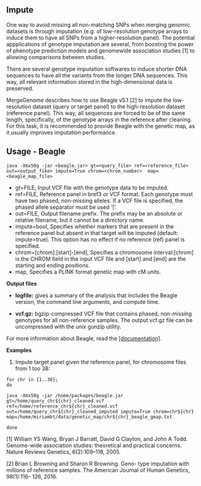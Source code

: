 ## Impute

One way to avoid missing all non-matching SNPs when merging genomic datasets is through imputation (e.g. of low-resolution genotype arrays to induce them to have all SNPs from a higher-resolution panel). The potential appplications of genotype imputation are several, from boosting the power of phenotype prediction models and genomewide association studies [1] to allowing comparisons between studies.

There are several genotype imputation softwares to induce shorter DNA sequences to have all the variants from the longer DNA sequences. This way, all relevant information stored in the high-dimensional data is preserved. 

MergeGenome describes how to use Beagle v5.1 [2] to impute the low-resolution dataset (query or target panel) to the high-resolution dataset (reference panel). This way, all sequences are forced to be of the same length, specifically, of the genotype arrays in the reference after cleaning. For this task, it is recommended to provide Beagle with the genetic map, as it usually improves imputation performance.

## Usage - Beagle

```
java -Xmx50g -jar <beagle.jar> gt=<query_file> ref=<reference_file> out=<output_fike> impute=True chrom=<chrom_number>  map=<beagle_map_file>
```

* gt=FILE, Input VCF file with the genotype data to be imputed.
* ref=FILE, Reference panel in bref3 or VCF format. Each genotype must have two phased, non-missing alleles. If a VCF file is specified, the phased allele separator must be used ‘|’.
* out=FILE, Output filename prefix. The prefix may be an absolute or relative filename, but it cannot be a directory name.
* impute=bool, Specifies whether markers that are present in the reference panel but absent in that target will be imputed (default: impute=true). This option has no effect if no reference (ref) panel is specified.
* chrom=[chrom]:[start]-[end], Specifies a chromosome interval:[chrom] is the CHROM field in the input VCF file and [start] and [end] are the starting and ending positions.
* map, Specifies a PLINK format genetic map with cM units.

**Output files**

* **logfile:** gives a summary of the analysis that includes the Beagle version, the command line arguments, and compute time.
 
* **vcf.gz:** bgzip-compressed VCF file that contains phased, non-missing genotypes for all non-reference samples. The output vcf.gz file can be uncompressed with the unix gunzip utility.

For more information about Beagle, read the [[documentation]](https://faculty.washington.edu/browning/beagle/beagle_5.3_07Feb22.pdf).

**Examples**

1. Impute target panel given the reference panel, for chromosome files from 1 too 38:

```
for chr in {1..38};
do

java -Xmx50g -jar /home/packages/beagle.jar gt=/home/query_chr${chr}_cleaned.vcf
ref=/home/reference_chr${chr}_cleaned.vcf out=/home/query_chr${chr}_cleaned_imputed impute=True chrom=chr${chr}
map=/home/miriambt/data/genetic_map/chr${chr}_beagle_gmap.txt

done
```

[1] William YS Wang, Bryan J Barratt, David G Clayton, and John A Todd. Genome-wide association studies: theoretical and practical concerns. Nature Reviews Genetics, 6(2):109–118, 2005.

[2] Brian L Browning and Sharon R Browning. Geno- type imputation with millions of reference samples. The American Journal of Human Genetics, 98(1):116– 126, 2016.
